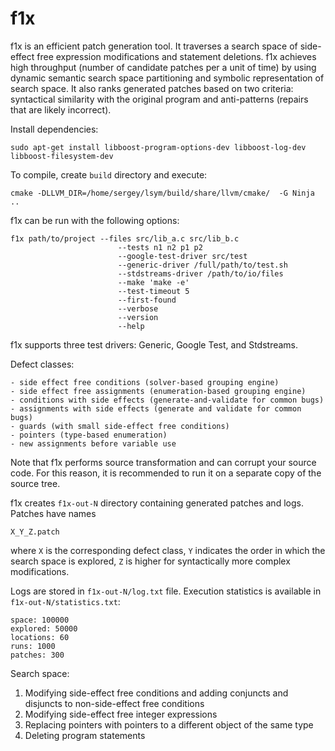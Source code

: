 # f1x #

f1x is an efficient patch generation tool. It traverses a search space of side-effect free expression modifications and statement deletions. f1x achieves high throughput (number of candidate patches per a unit of time) by using dynamic semantic search space partitioning and symbolic representation of search space. It also ranks generated patches based on two criteria: syntactical similarity with the original program and anti-patterns (repairs that are likely incorrect).

Install dependencies:

    sudo apt-get install libboost-program-options-dev libboost-log-dev libboost-filesystem-dev
    
To compile, create `build` directory and execute:

    cmake -DLLVM_DIR=/home/sergey/lsym/build/share/llvm/cmake/  -G Ninja ..

f1x can be run with the following options:

    f1x path/to/project --files src/lib_a.c src/lib_b.c
                            --tests n1 n2 p1 p2
                            --google-test-driver src/test
                            --generic-driver /full/path/to/test.sh
                            --stdstreams-driver /path/to/io/files
                            --make 'make -e'
                            --test-timeout 5
                            --first-found
                            --verbose
                            --version
                            --help
                            
f1x supports three test drivers: Generic, Google Test, and Stdstreams.
                            
Defect classes:

    - side effect free conditions (solver-based grouping engine)
    - side effect free assignments (enumeration-based grouping engine)
    - conditions with side effects (generate-and-validate for common bugs)
    - assignments with side effects (generate and validate for common bugs)
    - guards (with small side-effect free conditions)
    - pointers (type-based enumeration)
    - new assignments before variable use
                            
Note that f1x performs source transformation and can corrupt your source code. For this reason, it is recommended to run it on a separate copy of the source tree.

f1x creates `f1x-out-N` directory containing generated patches and logs. Patches have names

    X_Y_Z.patch
    
where `X` is the corresponding defect class, `Y` indicates the order in which the search space is explored, `Z` is higher for syntactically more complex modifications.

Logs are stored in `f1x-out-N/log.txt` file. Execution statistics is available in `f1x-out-N/statistics.txt`:

    space: 100000
    explored: 50000
    locations: 60
    runs: 1000
    patches: 300

Search space:
    
1. Modifying side-effect free conditions and adding conjuncts and disjuncts to non-side-effect free conditions
2. Modifying side-effect free integer expressions
3. Replacing pointers with pointers to a different object of the same type
4. Deleting program statements
